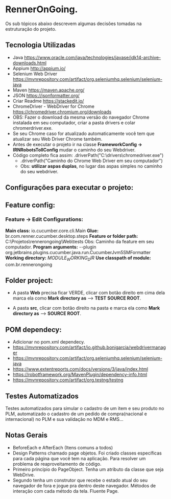 # RennerOnGoing.
Os sub tópicos abaixo descrevem algumas decisões tomadas na estruturação do projeto.

## Tecnologia Utilizadas

- Java  https://www.oracle.com/java/technologies/javase/jdk14-archive-downloads.html
- Appium  http://appium.io/
- Selenium Web Driver
  https://mvnrepository.com/artifact/org.seleniumhq.selenium/selenium-java
- Maven  https://maven.apache.org/
- JSON  https://jsonformatter.org/
- Criar Readme   https://stackedit.io/
- ChromeDriver - WebDriver for Chrome
  https://chromedriver.chromium.org/downloads
- OBS: Fazer o download da mesma versão do navegador Chrome instalada em seu computador, criar a pasta drivers e colar chromerdriver.exe.
- Se seu Chrome caso for atualizado automaticamente você tem que atualizar seu Web Driver Chrome também.
- Antes de executar o projeto ir na classe **FrameworkConfig -> IRNRobotsTollConfig** mudar o caminho do seu Webdriver.
- Código completo fica assim:   .driverPath("C:\\drivers\\chromedriver.exe")
    - .driverPath("Caminho do Chrome Web Driver em seu computador")
    - Obs: **utilizar aspas duplas**, no lugar das aspas simples no caminho do seu webdriver.

##	Configurações para executar o projeto:

##  Feature config:
### Feature -> Edit Configurations:
**Main class:** io.cucumber.core.cli.Main
**Glue:** br.com.renner.cucumber.desktop.steps
**Feature or folder path:** C:\Projetos\rennerongoing\Web\tests
Obs: Caminho da feature em seu computador.
**Program arguments:**  --plugin org.jetbrains.plugins.cucumber.java.run.CucumberJvm5SMFormatter
**Working directory:** $MODULE_WORKING_DIR$
**Use classpath of module:** com.br.rennerongoing

##  Folder project:
- A pasta **Web** precisa ficar VERDE, clicar com botão direito em cima dela marca ela como  **Mark directory as** --> **TEST SOURCE ROOT**.

- A pasta **src**, clicar com botão direito na pasta e marca ela como  **Mark directory as** --> **SOURCE ROOT**.

## POM dependecy:
- Adicionar no pom.xml dependecy.
- https://mvnrepository.com/artifact/io.github.bonigarcia/webdrivermanager
-  https://mvnrepository.com/artifact/org.seleniumhq.selenium/selenium-java
-  https://www.extentreports.com/docs/versions/3/java/index.html
-  https://robotframework.org/MavenPlugin/dependency-info.html
-  https://mvnrepository.com/artifact/org.testng/testng

## Testes Automatizados
Testes automatizados para simular o cadastro de um item e seu produto no PLM, automatizado o cadastro de um pedido de compra(nacional e internacional) no PLM e sua validação no MDM e RMS...

## Notas Gerais
- BeforeEach e AfterEach (Itens comuns a todos)
- Design Patterns chamado page objetos. Foi criado classes específicas para cada página que você tem na aplicação. Para resolver um problema de reaproveitamento de código.
- Primeiro princípio do PageObject. Tenha um atributo da classe que seja WebDrive.
- Segundo tenha um construtor que recebe o estado atual do seu navegador de fora e jogue pra dentro deste navegador. Métodos de interação com cada método da tela. Fluente Page. 
